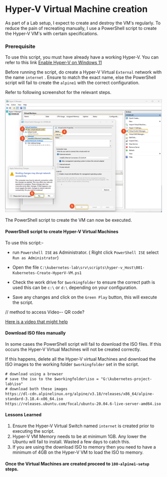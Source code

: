 # Hyper-V Virtual Machine creation


As part of a Lab setup, I expect to create and destroy the VM's regularly.
To reduce the pain of recreating manually, I use a PowerShell script to create the Hyper-V VM's with certain specifications.

### Prerequisite
To use this script, you must have already have a working Hyper-V. You can refer to this link [Enable Hyper-V on Windows 11](https://techcommunity.microsoft.com/t5/educator-developer-blog/step-by-step-enabling-hyper-v-for-use-on-windows-11/ba-p/3745905)

Before running the script, do create a Hyper-V Virtual `External` network with the name `internet` . Ensure to match the exact name, else the PowerShell script will fail to create the `alpine1` with the correct configuration.

Refer to following screenshot for the relevant steps.

![004-01-Hyper-V-create-network](./../screenshots/004-01-Hyper-V-create-network.png) 

The PowerShell script to create the VM can now be executed.



#### PowerShell script to create Hyper-V Virtual Machines

To use this script:-
- run `Powershell ISE` as Administrator. ( Right click `PowerShell ISE` select `Run as Administrator`)

- Open the file `C:\kubernetes-lab\srv\scripts\hyper-v_Host\001-Kubernetes-Create-HyperV-VM.ps1`

- Check the work drive for `$workingfolder` to ensure the correct path is used this can be `c:\` or `d:\` depending on your configuration.

- Save any changes and click on the `Green Play` button, this will execute the script.

// method to access Video-- QR code?

[Here is a video that might help](https://clipchamp.com/watch/EYzyfDZUGRv)

#### Download ISO files manually

In some cases the PowerShell script will fail to download the ISO files. If this occurs the Hyper-V Virtual Machines will not be created correctly.

If this happens, delete all the Hyper-V virtual Machines and download the ISO images to the working folder `$workingfolder` set in the script.

```
# download using a browser
# save the iso to the $workingfolder\iso = "G:\kubernetes-project-lab\iso"
# download both these images
https://dl-cdn.alpinelinux.org/alpine/v3.18/releases/x86_64/alpine-standard-3.18.4-x86_64.iso
https://releases.ubuntu.com/focal/ubuntu-20.04.6-live-server-amd64.iso

```



#### Lessons Learned

1. Ensure the Hyper-V Virtual Switch named `internet` is created prior to executing the script. 
2. Hyper-V VM Memory needs to be at minimum 1GB. Any lower the Ubuntu will fail to install. Wasted a few days to catch this. 
3. If you are using the download ISO to memory then you need to have a minimum of 4GB on the Hyper-V VM  to load the ISO to memory. 

#### Once the Virtual Machines are created proceed to `100-alpine1-setup` steps.
